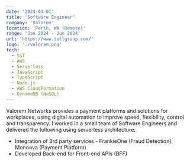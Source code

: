 ```yaml
---
date: '2024-03-01'
title: 'Software Engineer'
company: 'Valorem'
location: 'Perth, WA (Remote)'
range: 'Jan 2024 - Jun 2024'
url: 'https://www.tollgroup.com/'
logo: './valorem.png'
tech:
  - SST
  - AWS
  - Serverless
  - JavaScript
  - TypeScript
  - Node.js
  - AWS CloudFormation
  - DynamoDB (NoSQL)
---
```


Valorem Networks provides a payment platforms and solutions for workplaces, using digital automation to improve speed, flexibility, control and transparency. I worked in a small team of Software Engineers and delivered the following using serverless architecture:

- Integration of 3rd party services - FrankieOne (Fraud Detection), Monoova (Payment Platform)
- Developed Back-end for Front-end APIs (BFF)
